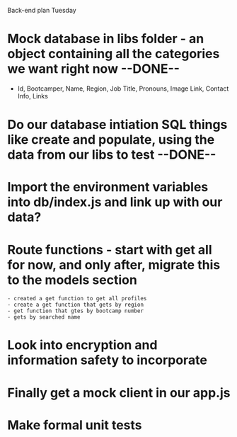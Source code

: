 Back-end plan Tuesday

# Mock database in libs folder - an object containing all the categories we want right now --DONE--

 - Id, Bootcamper, Name, Region, Job Title, Pronouns, Image Link, Contact Info, Links

# Do our database intiation SQL things like create and populate, using the data from our libs to test --DONE--

# Import the environment variables into db/index.js and link up with our data?

# Route functions - start with get all for now, and only after, migrate this to the models section
    - created a get function to get all profiles
    - create a get function that gets by region
    - get function that gtes by bootcamp number
    - gets by searched name

# Look into encryption and information safety to incorporate

# Finally get a mock client in our app.js

# Make formal unit tests